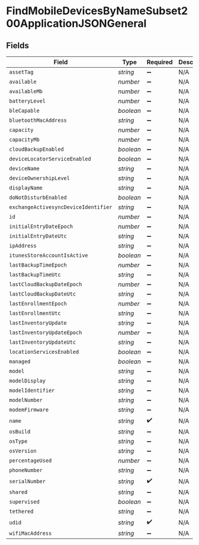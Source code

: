 # FindMobileDevicesByNameSubset200ApplicationJSONGeneral


## Fields

| Field                                    | Type                                     | Required                                 | Description                              | Example                                  |
| ---------------------------------------- | ---------------------------------------- | ---------------------------------------- | ---------------------------------------- | ---------------------------------------- |
| `assetTag`                               | *string*                                 | :heavy_minus_sign:                       | N/A                                      |                                          |
| `available`                              | *number*                                 | :heavy_minus_sign:                       | N/A                                      | 11487                                    |
| `availableMb`                            | *number*                                 | :heavy_minus_sign:                       | N/A                                      | 11487                                    |
| `batteryLevel`                           | *number*                                 | :heavy_minus_sign:                       | N/A                                      | 95                                       |
| `bleCapable`                             | *boolean*                                | :heavy_minus_sign:                       | N/A                                      |                                          |
| `bluetoothMacAddress`                    | *string*                                 | :heavy_minus_sign:                       | N/A                                      | E0:AC:CB:97:36:G6                        |
| `capacity`                               | *number*                                 | :heavy_minus_sign:                       | N/A                                      | 12159                                    |
| `capacityMb`                             | *number*                                 | :heavy_minus_sign:                       | N/A                                      | 12159                                    |
| `cloudBackupEnabled`                     | *boolean*                                | :heavy_minus_sign:                       | N/A                                      |                                          |
| `deviceLocatorServiceEnabled`            | *boolean*                                | :heavy_minus_sign:                       | N/A                                      |                                          |
| `deviceName`                             | *string*                                 | :heavy_minus_sign:                       | N/A                                      | Tinas iPad                               |
| `deviceOwnershipLevel`                   | *string*                                 | :heavy_minus_sign:                       | N/A                                      | Institutional                            |
| `displayName`                            | *string*                                 | :heavy_minus_sign:                       | N/A                                      | Tinas iPad                               |
| `doNotDisturbEnabled`                    | *boolean*                                | :heavy_minus_sign:                       | N/A                                      |                                          |
| `exchangeActivesyncDeviceIdentifier`     | *string*                                 | :heavy_minus_sign:                       | N/A                                      | TUCLLFJHPL779ACL9DCJQFN39F               |
| `id`                                     | *number*                                 | :heavy_minus_sign:                       | N/A                                      | 1                                        |
| `initialEntryDateEpoch`                  | *number*                                 | :heavy_minus_sign:                       | N/A                                      | 1499470624555                            |
| `initialEntryDateUtc`                    | *string*                                 | :heavy_minus_sign:                       | N/A                                      | 2017-07-07T18:37:04.555-0500             |
| `ipAddress`                              | *string*                                 | :heavy_minus_sign:                       | N/A                                      | 192.0.0.1                                |
| `itunesStoreAccountIsActive`             | *boolean*                                | :heavy_minus_sign:                       | N/A                                      |                                          |
| `lastBackupTimeEpoch`                    | *number*                                 | :heavy_minus_sign:                       | N/A                                      | 1499470624555                            |
| `lastBackupTimeUtc`                      | *string*                                 | :heavy_minus_sign:                       | N/A                                      | 2017-07-07T18:37:04.555-0500             |
| `lastCloudBackupDateEpoch`               | *number*                                 | :heavy_minus_sign:                       | N/A                                      | 1499470624555                            |
| `lastCloudBackupDateUtc`                 | *string*                                 | :heavy_minus_sign:                       | N/A                                      | 2017-07-07T18:37:04.555-0500             |
| `lastEnrollmentEpoch`                    | *number*                                 | :heavy_minus_sign:                       | N/A                                      | 1499470624555                            |
| `lastEnrollmentUtc`                      | *string*                                 | :heavy_minus_sign:                       | N/A                                      | 2017-07-07T18:37:04.555-0500             |
| `lastInventoryUpdate`                    | *string*                                 | :heavy_minus_sign:                       | N/A                                      | 2017-07-07 18:37:04                      |
| `lastInventoryUpdateEpoch`               | *number*                                 | :heavy_minus_sign:                       | N/A                                      | 1499470624555                            |
| `lastInventoryUpdateUtc`                 | *string*                                 | :heavy_minus_sign:                       | N/A                                      | 2017-07-07T18:37:04.555-0500             |
| `locationServicesEnabled`                | *boolean*                                | :heavy_minus_sign:                       | N/A                                      |                                          |
| `managed`                                | *boolean*                                | :heavy_minus_sign:                       | N/A                                      |                                          |
| `model`                                  | *string*                                 | :heavy_minus_sign:                       | N/A                                      | iPhone 6S                                |
| `modelDisplay`                           | *string*                                 | :heavy_minus_sign:                       | N/A                                      | iPhone 6S                                |
| `modelIdentifier`                        | *string*                                 | :heavy_minus_sign:                       | N/A                                      | iPhone8,1                                |
| `modelNumber`                            | *string*                                 | :heavy_minus_sign:                       | N/A                                      | MKRY2LL                                  |
| `modemFirmware`                          | *string*                                 | :heavy_minus_sign:                       | N/A                                      | 2.61.00                                  |
| `name`                                   | *string*                                 | :heavy_check_mark:                       | N/A                                      | Tinas iPad                               |
| `osBuild`                                | *string*                                 | :heavy_minus_sign:                       | N/A                                      | 14F89                                    |
| `osType`                                 | *string*                                 | :heavy_minus_sign:                       | N/A                                      | iOS                                      |
| `osVersion`                              | *string*                                 | :heavy_minus_sign:                       | N/A                                      | 10.3.2                                   |
| `percentageUsed`                         | *number*                                 | :heavy_minus_sign:                       | N/A                                      | 5                                        |
| `phoneNumber`                            | *string*                                 | :heavy_minus_sign:                       | N/A                                      | 123-555-6789                             |
| `serialNumber`                           | *string*                                 | :heavy_check_mark:                       | N/A                                      | C02Q7KHTGFWF                             |
| `shared`                                 | *string*                                 | :heavy_minus_sign:                       | N/A                                      |                                          |
| `supervised`                             | *boolean*                                | :heavy_minus_sign:                       | N/A                                      |                                          |
| `tethered`                               | *string*                                 | :heavy_minus_sign:                       | N/A                                      |                                          |
| `udid`                                   | *string*                                 | :heavy_check_mark:                       | N/A                                      | 270aae10800b6e61a2ee2bbc285eb967050b5984 |
| `wifiMacAddress`                         | *string*                                 | :heavy_minus_sign:                       | N/A                                      | E0:AC:CB:97:36:G4                        |
